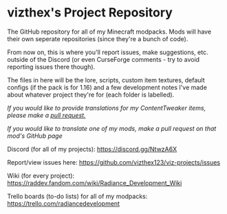 # vizthex's Project Repository
The GitHub repository for all of my Minecraft modpacks. Mods will have their own seperate repositories (since they're a bunch of code).
 
From now on, this is where you'll report issues, make suggestions, etc. outside of the Discord (or even CurseForge comments - try to avoid reporting issues there though).

The files in here will be the lore, scripts, custom item textures, default configs (if the pack is for 1.16) and a few development notes I've made about whatever project they're for (each folder is labelled).

*If you would like to provide translations for my ContentTweaker items, please make a [pull request.](https://github.com/vizthex123/viz-projects/pulls)*

*If you would like to translate one of my mods, make a pull request on that mod's GitHub page*



Discord (for all of my projects): https://discord.gg/NtwzA6X

Report/view issues here: https://github.com/vizthex123/viz-projects/issues

Wiki (for every project): https://raddev.fandom.com/wiki/Radiance_Development_Wiki

Trello boards (to-do lists) for all of my modpacks: https://trello.com/radiancedevelopment 
